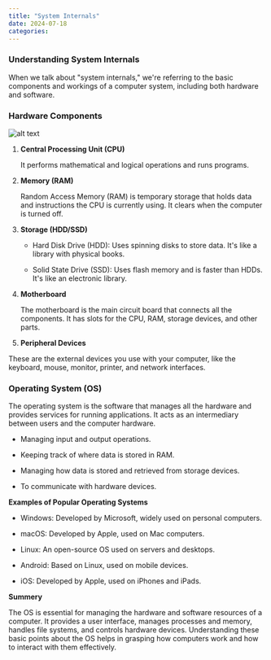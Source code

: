```yaml
---
title: "System Internals"
date: 2024-07-18
categories:
---
```

### **Understanding System Internals**

When we talk about "system internals," we're referring to the basic components and workings of a computer system, including both hardware and software. 

### **Hardware Components**

![alt text][image]

[image]: "https://www.kindpng.com/imgv/iRhRJhh_old-computer-diagram-wiring-diagram-g11-computer-components/" 


1. **Central Processing Unit (CPU)**

    It performs mathematical and logical operations and runs programs.

2. **Memory (RAM)**

    Random Access Memory (RAM) is temporary storage that holds data and instructions the CPU is currently using. It clears when the computer is turned off.

3. **Storage (HDD/SSD)**

    * Hard Disk Drive (HDD): Uses spinning disks to store data. It's like a library with physical books.

    * Solid State Drive (SSD): Uses flash memory and is faster than HDDs. It's like an electronic library.

4. **Motherboard**

    The motherboard is the main circuit board that connects all the components. It has slots for the CPU, RAM, storage devices, and other parts.      

5. **Peripheral Devices**

These are the external devices you use with your computer, like the keyboard, mouse, monitor, printer, and network interfaces.

### **Operating System (OS)**

The operating system is the software that manages all the hardware and provides services for running applications. 
It acts as an intermediary between users and the computer hardware.

* Managing input and output operations.

* Keeping track of where data is stored in RAM.

* Managing how data is stored and retrieved from storage devices.

* To communicate with hardware devices.

**Examples of Popular Operating Systems**

* Windows: Developed by Microsoft, widely used on personal computers.

* macOS: Developed by Apple, used on Mac computers.

* Linux: An open-source OS used on servers and desktops.

* Android: Based on Linux, used on mobile devices.

* iOS: Developed by Apple, used on iPhones and iPads.

**Summery**

The OS is essential for managing the hardware and software resources of a computer. It provides a user interface, manages processes and memory, handles file systems, and controls hardware devices. Understanding these basic points about the OS helps in grasping how computers work and how to interact with them effectively.